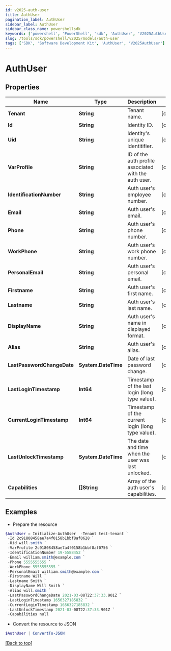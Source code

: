 ```yaml
---
id: v2025-auth-user
title: AuthUser
pagination_label: AuthUser
sidebar_label: AuthUser
sidebar_class_name: powershellsdk
keywords: ['powershell', 'PowerShell', 'sdk', 'AuthUser', 'V2025AuthUser'] 
slug: /tools/sdk/powershell/v2025/models/auth-user
tags: ['SDK', 'Software Development Kit', 'AuthUser', 'V2025AuthUser']
---
```



# AuthUser

## Properties

Name | Type | Description | Notes
------------ | ------------- | ------------- | -------------
**Tenant** | **String** | Tenant name. | [optional] 
**Id** | **String** | Identity ID. | [optional] 
**Uid** | **String** | Identity's unique identitifier. | [optional] 
**VarProfile** | **String** | ID of the auth profile associated with the auth user. | [optional] 
**IdentificationNumber** | **String** | Auth user's employee number. | [optional] 
**Email** | **String** | Auth user's email. | [optional] 
**Phone** | **String** | Auth user's phone number. | [optional] 
**WorkPhone** | **String** | Auth user's work phone number. | [optional] 
**PersonalEmail** | **String** | Auth user's personal email. | [optional] 
**Firstname** | **String** | Auth user's first name. | [optional] 
**Lastname** | **String** | Auth user's last name. | [optional] 
**DisplayName** | **String** | Auth user's name in displayed format. | [optional] 
**Alias** | **String** | Auth user's alias. | [optional] 
**LastPasswordChangeDate** | **System.DateTime** | Date of last password change. | [optional] 
**LastLoginTimestamp** | **Int64** | Timestamp of the last login (long type value). | [optional] 
**CurrentLoginTimestamp** | **Int64** | Timestamp of the current login (long type value). | [optional] 
**LastUnlockTimestamp** | **System.DateTime** | The date and time when the user was last unlocked. | [optional] 
**Capabilities** | **[]String** | Array of the auth user's capabilities. | [optional] 

## Examples

- Prepare the resource
```powershell
$AuthUser = Initialize-AuthUser  -Tenant test-tenant `
 -Id 2c91808458ae7a4f0158b1bbf8af0628 `
 -Uid will.smith `
 -VarProfile 2c91808458ae7a4f0158b1bbf8af0756 `
 -IdentificationNumber 19-5588452 `
 -Email william.smith@example.com `
 -Phone 5555555555 `
 -WorkPhone 5555555555 `
 -PersonalEmail william.smith@example.com `
 -Firstname Will `
 -Lastname Smith `
 -DisplayName Will Smith `
 -Alias will.smith `
 -LastPasswordChangeDate 2021-03-08T22:37:33.901Z `
 -LastLoginTimestamp 1656327185832 `
 -CurrentLoginTimestamp 1656327185832 `
 -LastUnlockTimestamp 2021-03-08T22:37:33.901Z `
 -Capabilities null
```

- Convert the resource to JSON
```powershell
$AuthUser | ConvertTo-JSON
```


[[Back to top]](#) 

